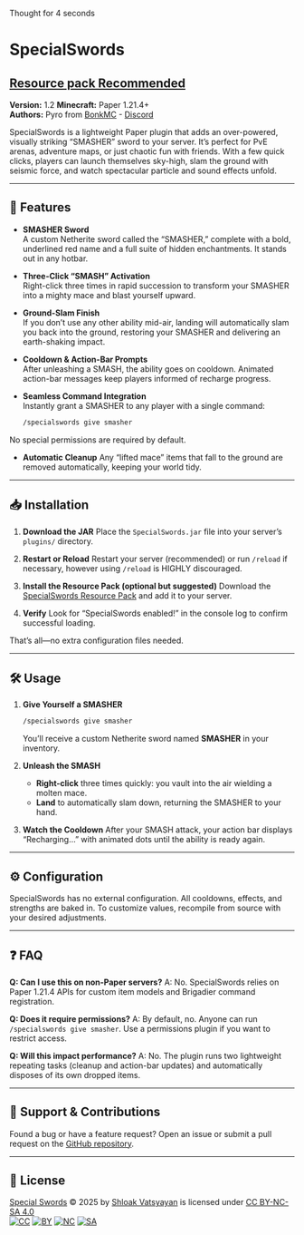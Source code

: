 Thought for 4 seconds

# SpecialSwords
## [Resource pack Recommended](https://github.com/bonknetwork/SpecialSwords-Resourcepack/releases/)

**Version:** 1.2
**Minecraft:** Paper 1.21.4+  
**Authors:** Pyro from [BonkMC](https://bonkmc.net) - [Discord](https://discord.gg/bonknetwork)

SpecialSwords is a lightweight Paper plugin that adds an over-powered, visually striking “SMASHER” sword to your server. It’s perfect for PvE arenas, adventure maps, or just chaotic fun with friends. With a few quick clicks, players can launch themselves sky-high, slam the ground with seismic force, and watch spectacular particle and sound effects unfold.

---

## 🚀 Features

- **SMASHER Sword**  
  A custom Netherite sword called the “SMASHER,” complete with a bold, underlined red name and a full suite of hidden enchantments. It stands out in any hotbar.

- **Three-Click “SMASH” Activation**  
  Right-click three times in rapid succession to transform your SMASHER into a mighty mace and blast yourself upward.

- **Ground-Slam Finish**  
  If you don’t use any other ability mid-air, landing will automatically slam you back into the ground, restoring your SMASHER and delivering an earth-shaking impact.

- **Cooldown & Action-Bar Prompts**  
  After unleashing a SMASH, the ability goes on cooldown. Animated action-bar messages keep players informed of recharge progress.

- **Seamless Command Integration**  
  Instantly grant a SMASHER to any player with a single command:  
  ```txt
  /specialswords give smasher

No special permissions are required by default.

* **Automatic Cleanup**
  Any “lifted mace” items that fall to the ground are removed automatically, keeping your world tidy.

---

## 📥 Installation

1. **Download the JAR**
   Place the `SpecialSwords.jar` file into your server’s `plugins/` directory.

2. **Restart or Reload**
   Restart your server (recommended) or run `/reload` if necessary, however using `/reload` is HIGHLY discouraged.

3. **Install the Resource Pack (optional but suggested)**
   Download the [SpecialSwords Resource Pack](https://github.com/bonknetwork/SpecialSwords-Resourcepack/releases/) and add it to your server.

4. **Verify**
   Look for “SpecialSwords enabled!” in the console log to confirm successful loading.

That’s all—no extra configuration files needed.

---

## 🛠️ Usage

1. **Give Yourself a SMASHER**

   ```txt
   /specialswords give smasher
   ```

   You’ll receive a custom Netherite sword named **SMASHER** in your inventory.

2. **Unleash the SMASH**

    * **Right-click** three times quickly: you vault into the air wielding a molten mace.
    * **Land** to automatically slam down, returning the SMASHER to your hand.

3. **Watch the Cooldown**
   After your SMASH attack, your action bar displays “Recharging…” with animated dots until the ability is ready again.

---

## ⚙️ Configuration

SpecialSwords has no external configuration. All cooldowns, effects, and strengths are baked in. To customize values, recompile from source with your desired adjustments.

---

## ❓ FAQ

**Q: Can I use this on non-Paper servers?**
A: No. SpecialSwords relies on Paper 1.21.4 APIs for custom item models and Brigadier command registration.

**Q: Does it require permissions?**
A: By default, no. Anyone can run `/specialswords give smasher`. Use a permissions plugin if you want to restrict access.

**Q: Will this impact performance?**
A: No. The plugin runs two lightweight repeating tasks (cleanup and action-bar updates) and automatically disposes of its own dropped items.

---

## 🤝 Support & Contributions

Found a bug or have a feature request? Open an issue or submit a pull request on the [GitHub repository](https://github.com/yourusername/SpecialSwords).

---

## 📜 License

[Special Swords](https://github.com/bonknetwork/SpecialSwords) © 2025 by [Shloak Vatsyayan](https://github.com/shloakvatsyayan) is licensed under [CC BY-NC-SA 4.0](https://creativecommons.org/licenses/by-nc-sa/4.0/?ref=chooser-v1)  
[![CC](https://mirrors.creativecommons.org/presskit/icons/cc.svg?ref=chooser-v1)](https://creativecommons.org/licenses/by-nc-sa/4.0/?ref=chooser-v1)
[![BY](https://mirrors.creativecommons.org/presskit/icons/by.svg?ref=chooser-v1)](https://creativecommons.org/licenses/by-nc-sa/4.0/?ref=chooser-v1)
[![NC](https://mirrors.creativecommons.org/presskit/icons/nc.svg?ref=chooser-v1)](https://creativecommons.org/licenses/by-nc-sa/4.0/?ref=chooser-v1)
[![SA](https://mirrors.creativecommons.org/presskit/icons/sa.svg?ref=chooser-v1)](https://creativecommons.org/licenses/by-nc-sa/4.0/?ref=chooser-v1)